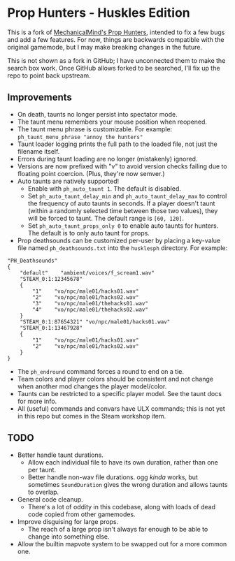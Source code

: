 # Prop Hunters - Huskles Edition

This is a fork of [MechanicalMind's Prop Hunters](https://github.com/MechanicalMind/prophunters),
intended to fix a few bugs and add a few features.
For now, things are backwards compatible with the original gamemode, but I may make breaking changes
in the future.

This is not shown as a fork in GitHub; I have unconnected them to make the search box work.
Once GitHub allows forked to be searched, I'll fix up the repo to point back upstream.

## Improvements

- On death, taunts no longer persist into spectator mode.
- The taunt menu remembers your mouse position when reopened.
- The taunt menu phrase is customizable. For example: `ph_taunt_menu_phrase "annoy the hunters"`
- Taunt loader logging prints the full path to the loaded file, not just the filename itself.
- Errors during taunt loading are no longer (mistakenly) ignored.
- Versions are now prefixed with "v" to avoid version checks failing due to floating point coercion. (Plus, they're now semver.)
- Auto taunts are natively supported!
    - Enable with `ph_auto_taunt 1`. The default is disabled.
    - Set `ph_auto_taunt_delay_min` and `ph_auto_taunt_delay_max` to control the frequency of auto taunts in seconds. If a player doesn't taunt (within a randomly selected time between those two values), they will be forced to taunt. The default range is `[60, 120]`.
    - Set `ph_auto_taunt_props_only 0` to enable auto taunts for hunters. The default is to only auto taunt for props.
- Prop deathsounds can be customized per-user by placing a key-value file named `ph_deathsounds.txt` into the `husklesph` directory. For example:
```
"PH_Deathsounds"
{
    "default"    "ambient/voices/f_scream1.wav"
    "STEAM_0:1:12345678"
    {
        "1"    "vo/npc/male01/hacks01.wav"
        "2"    "vo/npc/male01/hacks02.wav"
        "3"    "vo/npc/male01/thehacks01.wav"
        "4"    "vo/npc/male01/thehacks02.wav"
    }
    "STEAM_0:1:87654321" "vo/npc/male01/hacks01.wav"
    "STEAM_0:1:13467928"
    {
        "1"    "vo/npc/male01/hacks01.wav"
        "2"    "vo/npc/male01/hacks02.wav"
    }
}
```
- The `ph_endround` command forces a round to end on a tie.
- Team colors and player colors should be consistent and not change when another mod changes the player model/color.
- Taunts can be restricted to a specific player model. See the taunt docs for more info.
- All (useful) commands and convars have ULX commands; this is not yet in this repo but comes in the Steam workshop item.

## TODO

- Better handle taunt durations.
    - Allow each individual file to have its own duration, rather than one per taunt.
    - Better handle non-wav file durations. ogg _kinda_ works, but sometimes `SoundDuration` gives the wrong duration and allows taunts to overlap.
- General code cleanup.
    - There's a lot of oddity in this codebase, along with loads of dead code copied from other gamemodes.
- Improve disguising for large props.
    - The reach of a large prop isn't always far enough to be able to change into something else.
- Allow the builtin mapvote system to be swapped out for a more common one.